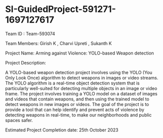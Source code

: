 # SI-GuidedProject-591271-1697127617

Team ID : Team-593074

Team Members: Girish K , Charvi Upreti , Sukanth K

Project Name: Arming against Violence: YOLO-based Weapon detection

Project Description:

A YOLO-based weapon detection project involves using the YOLO (You Only Look Once) algorithm to detect weapons in images or video streams. 
The YOLO algorithm is a real-time object detection system that is particularly well-suited for detecting multiple objects in an image or video frame. 
The project involves training a YOLO model on a dataset of images and videos that contain weapons, and then using the trained model to detect weapons in new images or videos. 
The goal of the project is to provide a tool that can help identify and prevent acts of violence by detecting weapons in real-time, to make our neighborhoods and public spaces safer. 

Estimated Project Completion date: 25th October 2023
